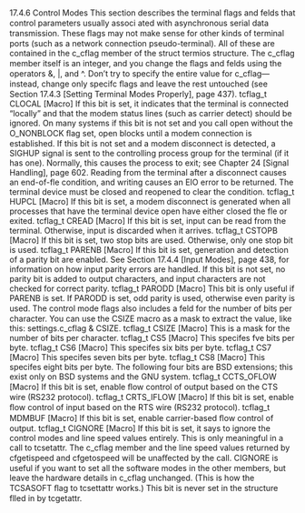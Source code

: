 17.4.6 Control Modes
This section describes the terminal ﬂags and felds that control parameters usually associ
ated with asynchronous serial data transmission. These ﬂags may not make sense for other
kinds of terminal ports (such as a network connection pseudo-terminal). All of these are
contained in the c_cflag member of the struct termios structure.
The c_cflag member itself is an integer, and you change the ﬂags and felds using the
operators &, |, and ^. Don’t try to specify the entire value for c_cflag—instead, change
only specifc ﬂags and leave the rest untouched (see Section 17.4.3 [Setting Terminal Modes
Properly], page 437).
tcflag_t CLOCAL [Macro]
If this bit is set, it indicates that the terminal is connected “locally” and that the
modem status lines (such as carrier detect) should be ignored.
On many systems if this bit is not set and you call open without the O_NONBLOCK ﬂag
set, open blocks until a modem connection is established.
If this bit is not set and a modem disconnect is detected, a SIGHUP signal is sent to
the controlling process group for the terminal (if it has one). Normally, this causes
the process to exit; see Chapter 24 [Signal Handling], page 602. Reading from the
terminal after a disconnect causes an end-of-fle condition, and writing causes an EIO
error to be returned. The terminal device must be closed and reopened to clear the
condition.
tcflag_t HUPCL [Macro]
If this bit is set, a modem disconnect is generated when all processes that have the
terminal device open have either closed the fle or exited.
tcflag_t CREAD [Macro]
If this bit is set, input can be read from the terminal. Otherwise, input is discarded
when it arrives.
tcflag_t CSTOPB [Macro]
If this bit is set, two stop bits are used. Otherwise, only one stop bit is used.
tcflag_t PARENB [Macro]
If this bit is set, generation and detection of a parity bit are enabled. See Section 17.4.4
[Input Modes], page 438, for information on how input parity errors are handled.
If this bit is not set, no parity bit is added to output characters, and input characters
are not checked for correct parity.
tcflag_t PARODD [Macro]
This bit is only useful if PARENB is set. If PARODD is set, odd parity is used, otherwise
even parity is used.
The control mode ﬂags also includes a feld for the number of bits per character. You
can use the CSIZE macro as a mask to extract the value, like this: settings.c_cflag &
CSIZE.
tcflag_t CSIZE [Macro]
This is a mask for the number of bits per character.
tcflag_t CS5 [Macro]
This specifes fve bits per byte.
tcflag_t CS6 [Macro]
This specifes six bits per byte.
tcflag_t CS7 [Macro]
This specifes seven bits per byte.
tcflag_t CS8 [Macro]
This specifes eight bits per byte.
The following four bits are BSD extensions; this exist only on BSD systems and the
GNU system.
tcflag_t CCTS_OFLOW [Macro]
If this bit is set, enable ﬂow control of output based on the CTS wire (RS232 protocol).
tcflag_t CRTS_IFLOW [Macro]
If this bit is set, enable ﬂow control of input based on the RTS wire (RS232 protocol).
tcflag_t MDMBUF [Macro]
If this bit is set, enable carrier-based ﬂow control of output.
tcflag_t CIGNORE [Macro]
If this bit is set, it says to ignore the control modes and line speed values entirely.
This is only meaningful in a call to tcsetattr.
The c_cflag member and the line speed values returned by cfgetispeed and
cfgetospeed will be unaﬀected by the call. CIGNORE is useful if you want to set all
the software modes in the other members, but leave the hardware details in c_cflag
unchanged. (This is how the TCSASOFT ﬂag to tcsettattr works.)
This bit is never set in the structure flled in by tcgetattr.
